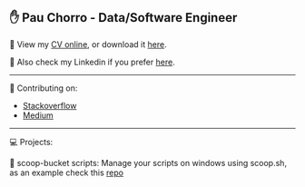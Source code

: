 ## :raised_hand: Pau Chorro - Data/Software Engineer

:pencil: View my [CV online](https://pachoyan.github.io/cv/), or download it [here](https://github.com/pachoyan/cv/releases/download/0.0.1/pau_chorro_cv.pdf).

:raising_hand: Also check my Linkedin if you prefer [here](https://www.linkedin.com/in/pachoyan/).

---

:bookmark_tabs: Contributing on:

- [Stackoverflow](https://stackoverflow.com/users/4751165/pau)
- [Medium](https://medium.com/@pachoyan)

---

:computer: Projects:

:pushpin: scoop-bucket scripts: Manage your scripts on windows using scoop.sh, as an example check this [repo](https://github.com/pachoyan/scoop-bucket) 
<!--
**pachoyan/pachoyan** is a ✨ _special_ ✨ repository because its `README.md` (this file) appears on your GitHub profile.

Here are some ideas to get you started:

- 🔭 I’m currently working on ...
- 🌱 I’m currently learning ...
- 👯 I’m looking to collaborate on ...
- 🤔 I’m looking for help with ...
- 💬 Ask me about ...
- 📫 How to reach me: ...
- 😄 Pronouns: ...
- ⚡ Fun fact: ...
-->
